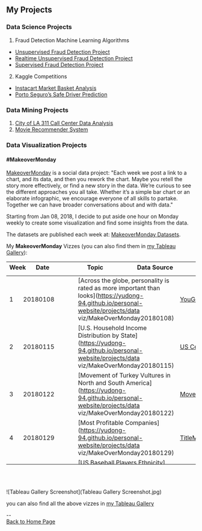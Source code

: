 <head>
 <!-- Global site tag (gtag.js) - Google Analytics -->
<script async src="https://www.googletagmanager.com/gtag/js?id=UA-112502179-1"></script>
<script>
  window.dataLayer = window.dataLayer || [];
  function gtag(){dataLayer.push(arguments);}
  gtag('js', new Date());

  gtag('config', 'UA-112502179-1');
</script>
</head>

## My Projects

### Data Science Projects
1. Fraud Detection Machine Learning Algorithms
 - [Unsupervised Fraud Detection Project](https://github.com/yudong-94/Unsupervised-Fraud-Detection-Algorithm)
 - [Realtime Unsupervised Fraud Detection Project](https://github.com/yudong-94/Realtime-Unsupervised-Fraud-Detection-Algorithm)
 - [Supervised Fraud Detection Project](https://github.com/yudong-94/Supervised-Fraud-Detection-Algorithm)
2. Kaggle Competitions
 - [Instacart Market Basket Analysis](https://github.com/yudong-94/Kaggle-Instacart-Market-Basket-Analysis)
 - [Porto Seguro’s Safe Driver Prediction](https://github.com/yudong-94/Kaggle-Safe-Driver-Prediction)


### Data Mining Projects
1. [City of LA 311 Call Center Data Analysis](https://github.com/yudong-94/City-of-LA-311-Call-Center-Data-Analysis)
2. [Movie Recommender System](https://github.com/yudong-94/My-Movie-Recommender)


### Data Visualization Projects


#### \#MakeoverMonday

[MakeoverMonday](http://www.makeovermonday.co.uk/) is a social data project:
"Each week we post a link to a chart, and its data, and then you rework the chart.
Maybe you retell the story more effectively, or find a new story in the data.
We’re curious to see the different approaches you all take. Whether it’s a simple bar chart or an elaborate infographic, we encourage everyone of all skills to partake.
Together we can have broader conversations about and with data."

Starting from Jan 08, 2018, I decide to put aside one hour on Monday weekly to create some visualization and find some insights from the data.

The datasets are published each week at: [MakeoverMonday Datasets](http://www.makeovermonday.co.uk/data/).  

My **MakeoverMonday** Vizzes (you can also find them in [my Tableau Gallery](https://public.tableau.com/profile/yu.dong#!/)):  


<table>
<thead style="display:block;">
<tr style="display:block;">
<th align="left" width="5%">Week</th>
<th width="15%">Date</th>
<th width="45%">Topic</th>
<th align="left" width="35%">Data Source</th>
</tr>
</thead>
<tbody style="display:block;height:500px;overflow:auto;width:100%;">
<tr>
<td align="left" width="5%">1</td>
<td width="15%">20180108</td>
<td width="45%">[Across the globe, personality is rated as more important than looks](<a href="https://yudong-94.github.io/personal-website/projects/data" rel="nofollow">https://yudong-94.github.io/personal-website/projects/data</a> viz/MakeOverMonday20180108)</td>
<td align="left" width="35%"><a href="https://d25d2506sfb94s.cloudfront.net/cumulus_uploads/document/ucgs0hwj7h/YouGov%20global%20partner%20preferences.pdf" rel="nofollow">YouGov</a></td>
</tr>
<tr>
<td align="left">2</td>
<td>20180115</td>
<td>[U.S. Household Income Distribution by State](<a href="https://yudong-94.github.io/personal-website/projects/data" rel="nofollow">https://yudong-94.github.io/personal-website/projects/data</a> viz/MakeOverMonday20180115)</td>
<td align="left"><a href="https://factfinder.census.gov/faces/nav/jsf/pages/index.xhtml" rel="nofollow">US Census Bureau</a></td>
</tr>
<tr>
<td align="left">3</td>
<td>20180122</td>
<td>[Movement of Turkey Vultures in North and South America](<a href="https://yudong-94.github.io/personal-website/projects/data" rel="nofollow">https://yudong-94.github.io/personal-website/projects/data</a> viz/MakeOverMonday20180122)</td>
<td align="left"><a href="http://movebank.org/" rel="nofollow">Movebank.org</a></td>
</tr>
<tr>
<td align="left">4</td>
<td>20180129</td>
<td>[Most Profitable Companies](<a href="https://yudong-94.github.io/personal-website/projects/data" rel="nofollow">https://yudong-94.github.io/personal-website/projects/data</a> viz/MakeOverMonday20180129)</td>
<td align="left"><a href="https://www.titlemax.com/" rel="nofollow">TitleMax</a></td>
</tr>
<tr>
<td align="left">5</td>
<td>20180205</td>
<td>[US Baseball Players Ethnicity](<a href="https://yudong-94.github.io/personal-website/projects/data" rel="nofollow">https://yudong-94.github.io/personal-website/projects/data</a> viz/MakeOverMonday20180205)</td>
<td align="left"><a href="http://sabr.org/" rel="nofollow">SABR.org</a></td>
</tr>
<tr>
<td align="left">6</td>
<td>0180212</td>
<td>[The Winter Olympics](<a href="https://yudong-94.github.io/personal-website/projects/data" rel="nofollow">https://yudong-94.github.io/personal-website/projects/data</a> viz/MakeOverMonday20180212)</td>
<td align="left"><a href="http://sports-reference.com/" rel="nofollow">Sports-Reference.com</a></td>
</tr>
<tr>
<td align="left">7</td>
<td>20180219</td>
<td>[World Drugs and Medicine Trade](<a href="https://yudong-94.github.io/personal-website/projects/data" rel="nofollow">https://yudong-94.github.io/personal-website/projects/data</a> viz/MakeOverMonday20180219)</td>
<td align="left"><a href="http://www.trademap.org/Country_SelProduct_TS.aspx" rel="nofollow">TradeMap.org</a></td>
</tr>
<tr>
<td align="left">8</td>
<td>20180226</td>
<td>[World Economic Freedom](<a href="https://yudong-94.github.io/personal-website/projects/data" rel="nofollow">https://yudong-94.github.io/personal-website/projects/data</a> viz/MakeOverMonday20180226)</td>
<td align="left"><a href="https://www.fraserinstitute.org/economic-freedom/dataset" rel="nofollow">Fraser Institute</a></td>
</tr>
<tr>
<td align="left">9</td>
<td>20180305</td>
<td>[Survey on Gender Equality Measurements Awareness of Policymakers in Five Countries](<a href="https://yudong-94.github.io/personal-website/projects/data" rel="nofollow">https://yudong-94.github.io/personal-website/projects/data</a> viz/MakeOverMonday20180305)</td>
<td align="left"><a href="http://www.equalmeasures2030.org/products/policymaker-report/" rel="nofollow">Equal Measures 2030</a></td>
</tr>
<tr>
<td align="left">10</td>
<td>20180312</td>
<td>[Growth in Irish Whiskey Sales](<a href="https://yudong-94.github.io/personal-website/projects/data" rel="nofollow">https://yudong-94.github.io/personal-website/projects/data</a> viz/MakeOverMonday20180312)</td>
<td align="left">
<a href="https://twitter.com/Bordbia" rel="nofollow">Board Bia</a> via <a href="https://twitter.com/TheIWSR" rel="nofollow">The IWSR</a>
</td>
</tr>
<tr>
<td align="left">11</td>
<td>20180319</td>
<td>[UK Pet Population](<a href="https://yudong-94.github.io/personal-website/projects/data" rel="nofollow">https://yudong-94.github.io/personal-website/projects/data</a> viz/MakeOverMonday20180319)</td>
<td align="left"><a href="https://www.pfma.org.uk/pet-population-2017" rel="nofollow">Pet Food Manufacturer’s Association</a></td>
</tr>
<tr>
<td align="left">12</td>
<td>20180326</td>
<td>[Top 10 Popular Chocolate Bar Brands in the UK](<a href="https://yudong-94.github.io/personal-website/projects/data" rel="nofollow">https://yudong-94.github.io/personal-website/projects/data</a> viz/MakeOverMonday20180326)</td>
<td align="left"><a href="https://www.cda.eu/" rel="nofollow">CDA</a></td>
</tr>
<tr>
<td align="left">13</td>
<td>20180402</td>
<td>[World Wine Production](<a href="https://yudong-94.github.io/personal-website/projects/data" rel="nofollow">https://yudong-94.github.io/personal-website/projects/data</a> viz/MakeOverMonday20180402)</td>
<td align="left"><a href="http://www.oiv.int/public/medias/5287/oiv-noteconjmars2017-en.pdf" rel="nofollow">International Organisation of Vine and Wine</a></td>
</tr>
<tr>
<td align="left">14</td>
<td>20180409</td>
<td>[Arctic Sea Ice Extent](<a href="https://yudong-94.github.io/personal-website/projects/data" rel="nofollow">https://yudong-94.github.io/personal-website/projects/data</a> viz/MakeOverMonday20180409)</td>
<td align="left"><a href="https://nsidc.org/" rel="nofollow">National Snow &amp; Ice Data Center</a></td>
</tr>
<tr>
<td align="left">15</td>
<td>20180416</td>
<td>[Zambia Southern Province Confirmed Malaria Cases](<a href="https://yudong-94.github.io/personal-website/projects/data" rel="nofollow">https://yudong-94.github.io/personal-website/projects/data</a> viz/MakeOverMonday20180416)</td>
<td align="left">Simulated data from <a href="http://visualizenomalaria.org" rel="nofollow">http://visualizenomalaria.org</a>, contact <a href="mailto:jdrummey@path.org">jdrummey@path.org</a> for data question</td>
</tr>
<tr>
<td align="left">16</td>
<td>20180423</td>
<td>[Ecological Footprint per Capita](<a href="https://yudong-94.github.io/personal-website/projects/data" rel="nofollow">https://yudong-94.github.io/personal-website/projects/data</a> viz/MakeOverMonday20180423)</td>
<td align="left"><a href="https://data.world/footprint/nfa-2018-edition" rel="nofollow">Global Footprint Network</a></td>
</tr>
<tr>
<td align="left">17</td>
<td>20180430</td>
<td>[Bee Colony Loss in the US](<a href="https://yudong-94.github.io/personal-website/projects/data" rel="nofollow">https://yudong-94.github.io/personal-website/projects/data</a> viz/MakeOverMonday20180430)</td>
<td align="left"><a href="https://bip2.beeinformed.org/loss-map/" rel="nofollow">BeeInformed</a></td>
</tr>
<tr>
<td align="left">18</td>
<td>20180507</td>
<td>[Toughest Sport by Skill](<a href="https://yudong-94.github.io/personal-website/projects/data" rel="nofollow">https://yudong-94.github.io/personal-website/projects/data</a> viz/MakeOverMonday20180507)</td>
<td align="left"><a href="http://www.espn.com/espn/page2/sportSkills" rel="nofollow">ESPN</a></td>
</tr>
<tr>
<td align="left">19</td>
<td>20180514</td>
<td>[Traffic Jam in Europe](<a href="https://yudong-94.github.io/personal-website/projects/data" rel="nofollow">https://yudong-94.github.io/personal-website/projects/data</a> viz/MakeOverMonday20180514)</td>
<td align="left"><a href="http://www.euronews.com/2018/02/07/which-european-commuters-spend-the-most-time-in-traffic-jams-" rel="nofollow">Euronews</a></td>
</tr>
<tr>
<td align="left">20</td>
<td>20180521</td>
<td>[Premier League Rank Prediction Vesus Reality](<a href="https://yudong-94.github.io/personal-website/projects/data" rel="nofollow">https://yudong-94.github.io/personal-website/projects/data</a> viz/MakeOverMonday20180521)</td>
<td align="left"><a href="https://amp.theguardian.com/football/2018/may/15/premier-league-2017-18-season-predictions-versus-reality" rel="nofollow">The Guardian</a></td>
</tr>
<tr>
<td align="left">21</td>
<td>20180528</td>
<td>[The World’s Most Expensive Prime Property](<a href="https://yudong-94.github.io/personal-website/projects/data" rel="nofollow">https://yudong-94.github.io/personal-website/projects/data</a> viz/MakeOverMonday20180528)</td>
<td align="left"><a href="https://www.weforum.org/agenda/2018/04/chart-of-the-day-the-worlds-most-expensive-prime-property" rel="nofollow">WeForum</a></td>
</tr>
<tr>
<td align="left">22</td>
<td>20180604</td>
<td>[UK Gender Gap](<a href="https://yudong-94.github.io/personal-website/projects/data" rel="nofollow">https://yudong-94.github.io/personal-website/projects/data</a> viz/MakeOverMonday20180604)</td>
<td align="left"><a href="https://www.gov.uk/report-gender-pay-gap-data" rel="nofollow">GOV.UK</a></td>
</tr>
<tr>
<td align="left">23</td>
<td>20180611</td>
<td>[Tourism Density Index](<a href="https://yudong-94.github.io/personal-website/projects/data" rel="nofollow">https://yudong-94.github.io/personal-website/projects/data</a> viz/MakeOverMonday20180611)</td>
<td align="left"><a href="https://intrepidgroup.bynder.com/transfer/bdd0abcac448329ed4c9057327b6ca660742e4b5ea16f18bd5a343b2c6d0d0c8" rel="nofollow">Intrepid Travel</a></td>
</tr>
<tr>
<td align="left">24</td>
<td>20180618</td>
<td>[U.S. Influenza Surveillance Report](<a href="https://yudong-94.github.io/personal-website/projects/data" rel="nofollow">https://yudong-94.github.io/personal-website/projects/data</a> viz/MakeOverMonday20180618)</td>
<td align="left"><a href="https://gis.cdc.gov/grasp/fluview/fluportaldashboard.html" rel="nofollow">CDC</a></td>
</tr>
<tr>
<td align="left">25</td>
<td>20180625</td>
<td>[London Cycle Hire Usage](<a href="https://yudong-94.github.io/personal-website/projects/data" rel="nofollow">https://yudong-94.github.io/personal-website/projects/data</a> viz/MakeOverMonday20180625)</td>
<td align="left"><a href="http://cycling.data.tfl.gov.uk/" rel="nofollow">Transport for London</a></td>
</tr>
<tr>
<td align="left">26</td>
<td>20180702</td>
<td>[Rat Sightings in NYC](<a href="https://yudong-94.github.io/personal-website/projects/data" rel="nofollow">https://yudong-94.github.io/personal-website/projects/data</a> viz/MakeOverMonday20180702)</td>
<td align="left"><a href="https://nycopendata.socrata.com/Social-Services/Rat-Sightings/3q43-55fe/data" rel="nofollow">NYC Open Data</a></td>
</tr>
<tr>
<td align="left">27</td>
<td>20180709</td>
<td>[Volcano Eruptions](<a href="https://yudong-94.github.io/personal-website/projects/data" rel="nofollow">https://yudong-94.github.io/personal-website/projects/data</a> viz/MakeOverMonday20180709)</td>
<td align="left"><a href="https://volcano.si.edu/list_volcano_holocene.cfm" rel="nofollow">Global Volcanism Program</a></td>
</tr>
<tr>
<td align="left">28</td>
<td>20180716</td>
<td>[Historical NBA Team Spending Against the Cap](<a href="https://yudong-94.github.io/personal-website/projects/data" rel="nofollow">https://yudong-94.github.io/personal-website/projects/data</a> viz/MakeOverMonday20180716)</td>
<td align="left"><a href="http://www.celticshub.com/2017/12/07/nba-player-salaries-1991-2017/" rel="nofollow">CeltsHub</a></td>
</tr>
<tr>
<td align="left">29</td>
<td>20180723</td>
<td>[OECD Parental Leave System](<a href="https://yudong-94.github.io/personal-website/projects/data" rel="nofollow">https://yudong-94.github.io/personal-website/projects/data</a> viz/MakeOverMonday20180723)</td>
<td align="left"><a href="https://www.oecd.org/els/soc/PF2_1_Parental_leave_systems.pdf" rel="nofollow">OECD</a></td>
</tr>
<tr>
<td align="left">30</td>
<td>20180730</td>
<td>[Big Mac Index](<a href="https://yudong-94.github.io/personal-website/projects/data" rel="nofollow">https://yudong-94.github.io/personal-website/projects/data</a> viz/MakeOverMonday20180730)</td>
<td align="left"><a href="https://github.com/TheEconomist/big-mac-data/tree/master/output-data">The Economist</a></td>
</tr>
<tr>
<td align="left">31</td>
<td>20180806</td>
<td>[How Much Your Country Spends on Research &amp; Development](<a href="https://yudong-94.github.io/personal-website/projects/data" rel="nofollow">https://yudong-94.github.io/personal-website/projects/data</a> viz/MakeOverMonday20180806)</td>
<td align="left"><a href="http://data.uis.unesco.org/Index.aspx?DataSetCode=SCN_DS" rel="nofollow">UNESCO Institute for Statistics</a></td>
</tr>
<tr>
<td align="left">32</td>
<td>20180813</td>
<td>[Anthony Bourdain’s Travels](<a href="https://yudong-94.github.io/personal-website/projects/data" rel="nofollow">https://yudong-94.github.io/personal-website/projects/data</a> viz/MakeOverMonday20180813)</td>
<td align="left"><a href="https://twitter.com/christinezhang" rel="nofollow">@ChristineZhang</a></td>
</tr>
<tr>
<td align="left">33</td>
<td>20180820</td>
<td>[ACLED: Visualizing Conflict](<a href="https://yudong-94.github.io/personal-website/projects/data" rel="nofollow">https://yudong-94.github.io/personal-website/projects/data</a> viz/MakeOverMonday20180820)</td>
<td align="left"><a href="https://www.acleddata.com/data/" rel="nofollow">ACLED</a></td>
</tr>
<tr>
<td align="left">34</td>
<td>20180827</td>
<td>[Wearable Devices](<a href="https://yudong-94.github.io/personal-website/projects/data" rel="nofollow">https://yudong-94.github.io/personal-website/projects/data</a> viz/MakeOverMonday20180827)</td>
<td align="left"><a href="https://www.crowdflower.com/data-for-everyone/" rel="nofollow">Figure Eight</a></td>
</tr>
<tr>
<td align="left">35</td>
<td>20180903</td>
<td>[Nike Factory Locations](<a href="https://yudong-94.github.io/personal-website/projects/data" rel="nofollow">https://yudong-94.github.io/personal-website/projects/data</a> viz/MakeOverMonday20180903)</td>
<td align="left"><a href="http://manufacturingmap.nikeinc.com/" rel="nofollow">Nike Inc.</a></td>
</tr>
<tr>
<td align="left">36</td>
<td>20180910</td>
<td>[Paying the President](<a href="https://yudong-94.github.io/personal-website/projects/data" rel="nofollow">https://yudong-94.github.io/personal-website/projects/data</a> viz/MakeOverMonday20180910)</td>
<td align="left"><a href="https://www.propublica.org/datastore/dataset/spending-at-trump-properties" rel="nofollow">ProPublica</a></td>
</tr>
<tr>
<td align="left">37</td>
<td>20180917</td>
<td>[Train Versus Plane in Europe](<a href="https://yudong-94.github.io/personal-website/projects/data" rel="nofollow">https://yudong-94.github.io/personal-website/projects/data</a> viz/MakeOverMonday20180917)</td>
<td align="left"><a href="https://github.com/dw-data/travel-cost">DW Data</a></td>
</tr>
<tr>
<td align="left">38</td>
<td>20180924</td>
<td>[Visualzing Equality](<a href="https://yudong-94.github.io/personal-website/projects/data" rel="nofollow">https://yudong-94.github.io/personal-website/projects/data</a> viz/MakeOverMonday20180924)</td>
<td align="left"><a href="http://data.em2030.org/wp-content/uploads/2018/09/EM2030-2018-Global-Report.pdf" rel="nofollow">EM 2030</a></td>
</tr>
<tr>
<td align="left">39</td>
<td>20181001</td>
<td>[Avocado Prices](<a href="https://yudong-94.github.io/personal-website/projects/data" rel="nofollow">https://yudong-94.github.io/personal-website/projects/data</a> viz/MakeOverMonday20181001)</td>
<td align="left"><a href="http://www.hassavocadoboard.com/retail/volume-and-price-data" rel="nofollow">Hass Avocado Board</a></td>
</tr>
<tr>
<td align="left">40</td>
<td>20181008</td>
<td>[5-Year Cancer Survival Rates in US](<a href="https://yudong-94.github.io/personal-website/projects/data" rel="nofollow">https://yudong-94.github.io/personal-website/projects/data</a> viz/MakeOverMonday20181008)</td>
<td align="left"><a href="https://ourworldindata.org/cancer#are-death-rates-from-cancer-rising" rel="nofollow">Our World in Data</a></td>
</tr>
<tr>
<td align="left">41</td>
<td>20181015</td>
<td>[Total Number of Women the House of Representatives: 1917-2018](<a href="https://yudong-94.github.io/personal-website/projects/data" rel="nofollow">https://yudong-94.github.io/personal-website/projects/data</a> viz/MakeOverMonday20181015)</td>
<td align="left"><a href="https://fas.org/sgp/crs/misc/RL30261.pdf" rel="nofollow">Congressional Research Service</a></td>
</tr>
<tr>
<td align="left">42</td>
<td>20181022</td>
<td>[Beer Cost at Every MLB Stadium](<a href="https://yudong-94.github.io/personal-website/projects/data" rel="nofollow">https://yudong-94.github.io/personal-website/projects/data</a> viz/MakeOverMonday20181022)</td>
<td align="left"><a href="https://www.teammarketing.com/" rel="nofollow">Team Marketing Report</a></td>
</tr>
<tr>
<td align="left">43</td>
<td>20181029</td>
<td>[Washing Hands After Going to the Toilet](<a href="https://yudong-94.github.io/personal-website/projects/data" rel="nofollow">https://yudong-94.github.io/personal-website/projects/data</a> viz/MakeOverMonday20181029)</td>
<td align="left"><a href="https://d25d2506sfb94s.cloudfront.net/cumulus_uploads/document/yifb4ww12p/YouGov%20washing%20hands.pdf" rel="nofollow">YouGov</a></td>
</tr>
<tr>
<td align="left">44</td>
<td>20181105</td>
<td>[US Population Projection by Age Group 2016-2060](<a href="https://yudong-94.github.io/personal-website/projects/data" rel="nofollow">https://yudong-94.github.io/personal-website/projects/data</a> viz/MakeOverMonday20181105)</td>
<td align="left"><a href="https://www.census.gov/data/datasets/2017/demo/popproj/2017-popproj.html" rel="nofollow">United States Census Bureau</a></td>
</tr>
<tr>
<td align="left">45</td>
<td>20181112</td>
<td>[Diversity in Tech](<a href="https://yudong-94.github.io/personal-website/projects/data" rel="nofollow">https://yudong-94.github.io/personal-website/projects/data</a> viz/MakeOverMonday20181112)</td>
<td align="left"><a href="https://docs.google.com/spreadsheets/d/1e5jevLJTK9Aayob2msk4Ss9qIMCqfris4m_m0kXO-7s/edit#gid=65558231" rel="nofollow">Company and Press Reports</a></td>
</tr>
<tr>
<td align="left">46</td>
<td>20181119</td>
<td>[How Many Hours Americans Need to Work to Pay Their Mortgage](<a href="https://yudong-94.github.io/personal-website/projects/data" rel="nofollow">https://yudong-94.github.io/personal-website/projects/data</a> viz/MakeOverMonday20181119)</td>
<td align="left"><a href="https://howmuch.net/sources/hours-work-afford-home" rel="nofollow">howmuch.net</a></td>
</tr>
<tr>
<td align="left">47</td>
<td>20181126</td>
<td>[The Cost of A Night Out](<a href="https://yudong-94.github.io/personal-website/projects/data" rel="nofollow">https://yudong-94.github.io/personal-website/projects/data</a> viz/MakeOverMonday20181126)</td>
<td align="left"><a href="https://www.ubs.com/microsites/prices-earnings/en/stories/7-dinner-in-paris-party-in-miami-the-cheapest-and-priciest-cities-for-a-night-out/" rel="nofollow">UBS</a></td>
</tr>
<tr>
<td align="left">48</td>
<td>20181203</td>
<td>[Women Constructors in the Shortz Era](<a href="https://yudong-94.github.io/personal-website/projects/data" rel="nofollow">https://yudong-94.github.io/personal-website/projects/data</a> viz/MakeOverMonday20181203)</td>
<td align="left"><a href="https://www.xwordinfo.com/" rel="nofollow">XWord Info</a></td>
</tr>
<tr>
<td align="left">49</td>
<td>20181210</td>
<td>[Land Use by Food Type](<a href="https://yudong-94.github.io/personal-website/projects/data" rel="nofollow">https://yudong-94.github.io/personal-website/projects/data</a> viz/MakeOverMonday20181210)</td>
<td align="left"><a href="https://ourworldindata.org/grapher/land-use-per-gram-of-protein-by-food-type" rel="nofollow">Our World in Data</a></td>
</tr>
<tr>
<td align="left">50</td>
<td>20181217</td>
<td>[London Bus Safety Performance](<a href="https://yudong-94.github.io/personal-website/projects/data" rel="nofollow">https://yudong-94.github.io/personal-website/projects/data</a> viz/MakeOverMonday20181217)</td>
<td align="left"><a href="https://tfl.gov.uk/corporate/publications-and-reports/bus-safety-data" rel="nofollow">TFL</a></td>
</tr>
<tr>
<td align="left">51</td>
<td>20181224</td>
<td>[Average spending on Christmas gifts in the U.S. 1999-2018](<a href="https://yudong-94.github.io/personal-website/projects/data" rel="nofollow">https://yudong-94.github.io/personal-website/projects/data</a> viz/MakeOverMonday20181224)</td>
<td align="left"><a href="https://www.statista.com/statistics/246963/christmas-spending-in-the-us-during-november/" rel="nofollow">Statista</a></td>
</tr>
<tr>
<td align="left">52</td>
<td>20181227(make up 20180101)</td>
<td>[U.S. Per Capita Consumption of Poultry and Livestock](<a href="https://yudong-94.github.io/personal-website/projects/data" rel="nofollow">https://yudong-94.github.io/personal-website/projects/data</a> viz/MakeOverMonday20181227)</td>
<td align="left"><a href="http://www.nationalchickencouncil.org/about-the-industry/statistics/per-capita-consumption-of-poultry-and-livestock-1965-to-estimated-2012-in-pounds/" rel="nofollow">National Chicken Council</a></td>
</tr>
<tr>
<td align="left">53</td>
<td>20181231</td>
<td>[NHL Attendance](<a href="https://yudong-94.github.io/personal-website/projects/data" rel="nofollow">https://yudong-94.github.io/personal-website/projects/data</a> viz/MakeOverMonday20181231)</td>
<td align="left"><a href="http://www.espn.com/nhl/attendance/_/year/2018" rel="nofollow">ESPN</a></td>
</tr>
<tr>
<td align="left">54</td>
<td>20190107</td>
<td>[Press Freedom’s Dark Horizon](<a href="https://yudong-94.github.io/personal-website/projects/data" rel="nofollow">https://yudong-94.github.io/personal-website/projects/data</a> viz/MakeOverMonday20190107)</td>
<td align="left"><a href="https://freedomhouse.org/sites/default/files/FOTP1980-FOTP2017_Public-Data.xlsx" rel="nofollow">Freedomhouse.org</a></td>
</tr>
</tbody>
</table>

<br>
<br>

![Tableau Gallery Screenshot](Tableau Gallery Screenshot.jpg)  

you can also find all the above vizzes in [my Tableau Gallery](https://public.tableau.com/profile/yu.dong#!/)  

--  
<a href="https://yudong-94.github.io/personal-website/" title="Back to Home Page">Back to Home Page</a>
